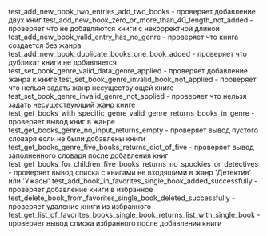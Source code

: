 test_add_new_book_two_entries_add_two_books - проверяет добавление двух книг
test_add_new_book_zero_or_more_than_40_length_not_added - проверяет что не добавляются книги с некорректной длиной
test_add_new_book_valid_entry_has_no_genre - проверяет что книга создается без жанра
test_add_new_book_duplicate_books_one_book_added - проверяет что дубликат книги не добавляется
test_set_book_genre_valid_data_genre_applied - проверяет добавление жанра к книге
test_set_book_genre_invalid_book_not_applied - проверяет что нельзя задать жанр несуществующей книге
test_set_book_genre_invalid_genre_not_applied - проверяет что нельзя задать несуществующий жанр книге
test_get_books_with_specific_genre_valid_genre_returns_books_in_genre - проверяет вывод книг в жанре
test_get_books_genre_no_input_returns_empty - проверяет вывод пустого словаря если не были добавлены книги
test_get_books_genre_five_books_returns_dict_of_five - проверяет вывод заполненного словаря после добавления книг
test_get_books_for_children_five_books_returns_no_spookies_or_detectives - проверяет вывод списка с книгами не входящими в жанр 'Детектив' или 'Ужасы'
test_add_book_in_favorites_single_book_added_successfully - проверяет добавление книги в избранное
test_delete_book_from_favorites_single_book_deleted_successfully - проверяет удаление книги из избранного
test_get_list_of_favorites_books_single_book_returns_list_with_single_book - проверяет вывод списка избранного после добавления книги